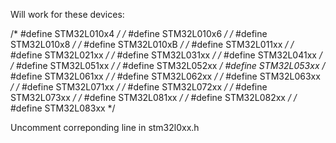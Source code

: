 Will work for these devices:

  /* #define STM32L010x4 */
  /* #define STM32L010x6 */ 
  /* #define STM32L010x8 */ 
  /* #define STM32L010xB */
  /* #define STM32L011xx */ 
  /* #define STM32L021xx */ 
  /* #define STM32L031xx */ 
  /* #define STM32L041xx */ 
  /* #define STM32L051xx */
  /* #define STM32L052xx */
     #define STM32L053xx 
  /* #define STM32L061xx */ 
  /* #define STM32L062xx */
  /* #define STM32L063xx */
  /* #define STM32L071xx */ 
  /* #define STM32L072xx */
  /* #define STM32L073xx */ 
  /* #define STM32L081xx */ 
  /* #define STM32L082xx */ 
  /* #define STM32L083xx */ 
  
Uncomment correponding line in stm32l0xx.h 
